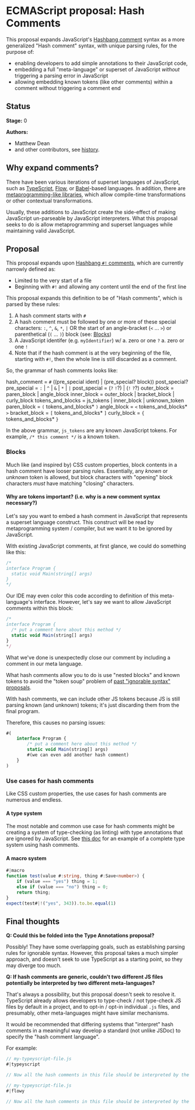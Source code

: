 # ECMAScript proposal: Hash Comments

This proposal expands JavaScript's [Hashbang comment](https://developer.mozilla.org/en-US/docs/Web/JavaScript/Reference/Lexical_grammar#hashbang_comments) syntax as a more generalized "Hash comment" syntax, with unique parsing rules, for the purpose of:
- enabling developers to add simple annotations to their JavaScript code,
- embedding a full "meta-language" or superset of JavaScript _without_ triggering a parsing error in JavaScript
- allowing embedding known tokens (like other comments) within a comment without triggering a comment end

## Status

**Stage:** 0

**Authors:**

- Matthew Dean
- and other contributors, see [history](https://github.com/matthew-dean/proposal-hash-comments/commits/main).

## Why expand comments?

There have been various iterations of superset languages of JavaScript, such as [TypeScript](https://www.typescriptlang.org/), [Flow](https://flow.org/), or [Babel](https://babeljs.io/)-based languages. In addition, there are [metaprogramming-like libraries](https://github.com/GoogleFeud/ts-macros), which allow compile-time transformations or other contextual transformations.

Usually, these additions to JavaScript create the side-effect of making JavaScript un-parseable by JavaScript interpreters. What this proposal seeks to do is allow metaprogramming and superset languages while maintaining valid JavaScript.

## Proposal

This proposal expands upon [Hashbang `#!` comments](https://developer.mozilla.org/en-US/docs/Web/JavaScript/Reference/Lexical_grammar#hashbang_comments), which are currently narrowly defined as:
- Limited to the very start of a file
- Beginning with `#!` and allowing any content until the end of the first line

This proposal expands this definition to be of "Hash comments", which is parsed by these rules:
1. A hash comment starts with `#`
2. A hash comment must be followed by one or more of these special characters: `:`, `^`, `&`, `*`, `|` OR the start of an angle-bracket (`<` ... `>`) or parenthetical (`(` ... `)`) block (see: [Blocks](#blocks))
3. A JavaScript identifer (e.g. `myIdentifier`) w/
   a. zero or one `?`
   a. zero or one `!`
4. Note that if the hash comment is at the very beginning of the file, starting with `#!`, then the whole line is still discarded as a comment.

So, the grammar of hash comments looks like:

hash_comment       = `#` ((pre_special ident) | (pre_special? block)) post_special?
pre_special        = `:` | `^` | `&` | `*` | `|`
post_special       = (`?` `!`?) | (`!` `?`?)
outer_block        = paren_block | angle_block
inner_block        = outer_block | bracket_block | curly_block
tokens_and_blocks  = js_tokens | inner_block | unknown_token
paren_block        = `(` tokens_and_blocks* `)`
angle_block        = `<` tokens_and_blocks* `>`
bracket_block      = `[` tokens_and_blocks* `]`
curly_block        = `{` tokens_and_blocks* `}`

In the above grammar, `js_tokens` are any known JavaScript tokens. For example, `/* this comment */` is a known token.

### Blocks

Much like (and inspired by) CSS custom properties, block contents in a hash comment have looser parsing rules. Essentially, any _known_ or _unknown_ token is allowed, but block characters with "opening" block characters _must_ have matching "closing" characters.

#### Why are tokens important? (i.e. why is a new comment syntax necessary?)

Let's say you want to embed a hash comment in JavaScript that represents a superset language construct. This construct will be read by metaprogramming system / compiler, but we want it to be ignored by JavaScript.

With existing JavaScript comments, at first glance, we could do something like this:
```ts
/*
interface Program {
  static void Main(string[] args)
}
*/
```
Our IDE may even color this code according to definition of this meta-language's interface. However, let's say we want to allow JavaScript comments within this block:
```ts
/*
interface Program {
  /* put a comment here about this method */
  static void Main(string[] args)
}
*/
```
What we've done is unexpectedly close our comment by including a comment in our meta language.

What hash comments allow you to do is use "nested blocks" and known tokens to avoid the "token soup" problem of [past "ignorable syntax" proposals](https://github.com/tc39/notes/blob/21ff7b482a627bf86ea0981eac60ceb5924ed1f1/meetings/2023-03/mar-22.md#type-annotations-delimiting-concerns).

With hash comments, we can include other JS tokens because JS is still parsing known (and unknown) tokens; it's just discarding them from the final program.

Therefore, this causes no parsing issues:
```ts
#(
    interface Program {
        /* put a comment here about this method */
        static void Main(string[] args)
        #(we can even add another hash comment)
    }
)
```

### Use cases for hash comments

Like CSS custom properties, the use cases for hash comments are numerous and endless. 

#### A type system

The most notable and common use case for hash comments might be creating a system of type-checking (as linting) with type annotations that are ignored by JavaScript. See [this doc](./example-type-system.md) for an example of a complete type system using hash comments.

#### A macro system

```ts
#|macro
function test(value #:string, thing #:Save<number>) {
    if (value === "yes") thing = 1;
    else if (value === "no") thing = 0;
    return thing;
}
expect(test#|!("yes", 343)).to.be.equal(1)
```

## Final thoughts

**Q: Could this be folded into the Type Annotations proposal?**

Possibly! They have some overlapping goals, such as establishing parsing rules for ignorable syntax. However, this proposal takes a much simpler approach, and doesn't seek to use TypeScript as a starting point, so they may diverge too much.

**Q: If hash comments are generic, couldn't two different JS files potentially be interpreted by two different meta-languages?**

That's always a possibility, but this proposal doesn't seek to resolve it. TypeScript already allows developers to type-check / not type-check JS files by default in a project, and to opt-in / opt-in individual `.js` files, and presumably, other meta-languages might have similar mechanisms.

It would be recommended that differing systems that "interpret" hash comments in a meaningful way develop a standard (not unlike JSDoc) to specify the "hash comment language".

For example:
```ts
// my-typeyscript-file.js
#|typeyscript

// Now all the hash comments in this file should be interpreted by the TypeyScript build checker
```

```ts
// my-typeyscript-file.js
#|flowy

// Now all the hash comments in this file should be interpreted by the Flowy build checker
```